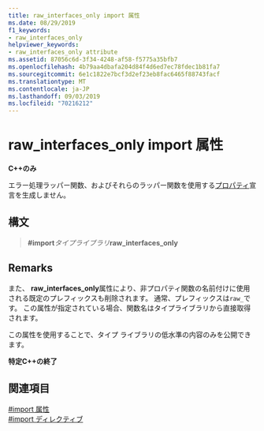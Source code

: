```yaml
---
title: raw_interfaces_only import 属性
ms.date: 08/29/2019
f1_keywords:
- raw_interfaces_only
helpviewer_keywords:
- raw_interfaces_only attribute
ms.assetid: 87056c6d-3f34-4248-af58-f5775a35bfb7
ms.openlocfilehash: 4b79aa4dbafa204d84f4d6ed7ec78fdec1b81fa7
ms.sourcegitcommit: 6e1c1822e7bcf3d2ef23eb8fac6465f88743facf
ms.translationtype: MT
ms.contentlocale: ja-JP
ms.lasthandoff: 09/03/2019
ms.locfileid: "70216212"
---
```

# <a name="raw_interfaces_only-import-attribute"></a>raw_interfaces_only import 属性

**C++のみ**

エラー処理ラッパー関数、およびそれらのラッパー関数を使用する[プロパティ](../cpp/property-cpp.md)宣言を生成しません。

## <a name="syntax"></a>構文

> **#import***タイプライブラリ***raw_interfaces_only**

## <a name="remarks"></a>Remarks

また、 **raw_interfaces_only**属性により、非プロパティ関数の名前付けに使用される既定のプレフィックスも削除されます。 通常、プレフィックスは`raw_`です。 この属性が指定されている場合、関数名はタイプライブラリから直接取得されます。

この属性を使用することで、タイプ ライブラリの低水準の内容のみを公開できます。

**特定C++の終了**

## <a name="see-also"></a>関連項目

[#import 属性](../preprocessor/hash-import-attributes-cpp.md)\
[#import ディレクティブ](../preprocessor/hash-import-directive-cpp.md)
